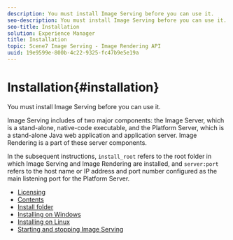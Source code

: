 ```yaml
---
description: You must install Image Serving before you can use it.
seo-description: You must install Image Serving before you can use it.
seo-title: Installation
solution: Experience Manager
title: Installation
topic: Scene7 Image Serving - Image Rendering API
uuid: 19e9599e-800b-4c22-9325-fc47b9e5e19a
---
```


# Installation{#installation}

You must install Image Serving before you can use it.

Image Serving includes of two major components: the Image Server, which is a stand-alone, native-code executable, and the Platform Server, which is a stand-alone Java web application and application server. Image Rendering is a part of these server components.

In the subsequent instructions, `install_root` refers to the root folder in which Image Serving and Image Rendering are installed, and `server:port` refers to the host name or IP address and port number configured as the main listening port for the Platform Server. 

* [Licensing](c-licensing.md)
* [Contents](c-contents.md)
* [Install folder](c-install-folder.md)
* [Installing on Windows](t-installing-on-windows/t-installing-on-windows.md)
* [Installing on Linux](c-installing-linux/c-installing-linux.md)
* [Starting and stopping Image Serving](t-starting-and-stopping/t-starting-and-stopping.md)
